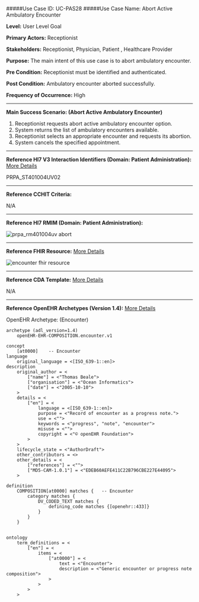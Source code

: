 #####Use Case ID: UC-PAS28
#####Use Case Name: Abort Active Ambulatory Encounter

**Level:**                     User Level Goal

**Primary Actors:**            Receptionist

**Stakeholders:**              Receptionist, Physician, Patient , Healthcare Provider

**Purpose:**                   The main intent of this use case is to abort ambulatory encounter.

**Pre Condition:**             Receptionist must be identified and authenticated.

**Post Condition:**            Ambulatory encounter aborted successfully.

**Frequency of Occurrence:**   High
__________________________________________________________
**Main Success Scenario: (Abort Active Ambulatory Encounter)**

1. Receptionist requests abort active ambulatory encounter option.
2. System returns the list of ambulatory encounters available.
3. Receptionist selects an appropriate encounter and requests its abortion.
4. System cancels the specified appointment.

________________________________________________________________________
**Reference Hl7 V3 Interaction Identifiers (Domain: Patient Administration):**
[More Details](http://www.hl7.org/implement/standards/product_brief.cfm?product_id=306)

PRPA_ST401004UV02
_______________________________________________________________
**Reference CCHIT Criteria:**

N/A
_______________________________________________________________
**Reference Hl7 RMIM (Domain: Patient Administration):**

![prpa_rm401004uv abort](https://f.cloud.github.com/assets/5391320/1295286/6b48acee-30aa-11e3-9cee-d72e757defde.png)
_______________________________________________________________
**Reference FHIR Resource:**
[More Details](http://www.hl7.org/implement/standards/fhir/resourcelist.html)

![encounter fhir resource](https://f.cloud.github.com/assets/5391320/1295268/cb11790e-30a9-11e3-8af5-6e7bb9dfdbda.png)
_______________________________________________________________
**Reference CDA Template:**
[More Details](http://www.hl7.org/Special/committees/structure/index.cfm)

N/A
_______________________________________________________________
**Reference OpenEHR Archetypes (Version 1.4):**
[More Details](http://www.openehr.org/ckm/)

OpenEHR Archetype: (Encounter)

``` Archetype
archetype (adl_version=1.4)
	openEHR-EHR-COMPOSITION.encounter.v1

concept
	[at0000]	-- Encounter
language
	original_language = <[ISO_639-1::en]>
description
	original_author = <
		["name"] = <"Thomas Beale">
		["organisation"] = <"Ocean Informatics">
		["date"] = <"2005-10-10">
	>
	details = <
		["en"] = <
			language = <[ISO_639-1::en]>
			purpose = <"Record of encounter as a progress note.">
			use = <"">
			keywords = <"progress", "note", "encounter">
			misuse = <"">
			copyright = <"© openEHR Foundation">
		>
	>
	lifecycle_state = <"AuthorDraft">
	other_contributors = <>
	other_details = <
		["references"] = <"">
		["MD5-CAM-1.0.1"] = <"EDEB60AEFE411C22B796CBE227E44095">
	>

definition
	COMPOSITION[at0000] matches {	-- Encounter
		category matches {
			DV_CODED_TEXT matches {
				defining_code matches {[openehr::433]}
			}
		}
	}


ontology
	term_definitions = <
		["en"] = <
			items = <
				["at0000"] = <
					text = <"Encounter">
					description = <"Generic encounter or progress note composition">
				>
			>
		>
	>
```






